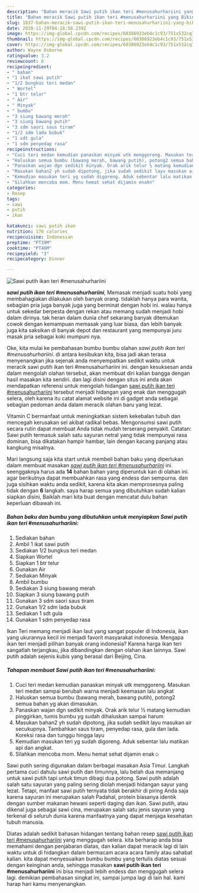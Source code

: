 ```yaml
---
description: "Bahan meracik Sawi putih ikan teri #menusahurhariini yang Bikin Ngiler"
title: "Bahan meracik Sawi putih ikan teri #menusahurhariini yang Bikin Ngiler"
slug: 1837-bahan-meracik-sawi-putih-ikan-teri-menusahurhariini-yang-bikin-ngiler
date: 2020-11-29T04:18:58.239Z
image: https://img-global.cpcdn.com/recipes/60386923eb4c1c93/751x532cq70/sawi-putih-ikan-teri-menusahurhariini-foto-resep-utama.jpg
thumbnail: https://img-global.cpcdn.com/recipes/60386923eb4c1c93/751x532cq70/sawi-putih-ikan-teri-menusahurhariini-foto-resep-utama.jpg
cover: https://img-global.cpcdn.com/recipes/60386923eb4c1c93/751x532cq70/sawi-putih-ikan-teri-menusahurhariini-foto-resep-utama.jpg
author: Wayne Osborne
ratingvalue: 3.2
reviewcount: 6
recipeingredient:
- " bahan"
- "1 ikat sawi putih"
- "1/2 bungkus teri medan"
- " Wortel"
- "1 btr telur"
- " Air"
- " Minyak"
- " bumbu"
- "3 siung bawang merah"
- "3 siung bawang putih"
- "3 sdm saori saus tiram"
- "1/2 sdm lada bubuk"
- "1 sdt gula"
- "1 sdm penyedap rasa"
recipeinstructions:
- "Cuci teri medan kemudian panaskan minyak utk menggoreng. Masukan teri medan sampai berubah warna menjadi keemasan lalu angkat"
- "Haluskan semua bumbu (bawang merah, bawang putih), potong2 semua bahan yg akan dimasukan."
- "Panaskan wajan dgn sedikit minyak. Orak arik telur ½ matang kemudian pinggirkan, tumis bumbu yg sudah dihaluskan sampai harum"
- "Masukan bahan2 yh sudah dipotong, jika sudah sedikit layu masukan air secukupnya. Tambahkan saus tiram, penyedap rasa, gula dan lada. Koreksi rasa dan tunggu hingga layu"
- "Kemudian masukan teri yg sudah digoreng. Aduk sebentar lalu matikan api dan angkat."
- "Silahkan mencoba mom. Menu hemat sehat dijamin enak☺️"
categories:
- Resep
tags:
- sawi
- putih
- ikan

katakunci: sawi putih ikan 
nutrition: 176 calories
recipecuisine: Indonesian
preptime: "PT39M"
cooktime: "PT46M"
recipeyield: "3"
recipecategory: Dinner

---
```



![Sawi putih ikan teri #menusahurhariini](https://img-global.cpcdn.com/recipes/60386923eb4c1c93/751x532cq70/sawi-putih-ikan-teri-menusahurhariini-foto-resep-utama.jpg)

<b><i>sawi putih ikan teri #menusahurhariini</i></b>, Memasak menjadi suatu hobi yang membahagiakan dilakukan oleh banyak orang. tidaklah hanya para wanita, sebagian pria juga banyak juga yang berminat dengan hobi ini. walau hanya untuk sekedar berpesta dengan rekan atau memang sudah menjadi hobi dalam dirinya. tak heran dalam dunia chef sekarang banyak ditemukan cowok dengan kemampuan memasak yang luar biasa, dan lebih banyak juga kita saksikan di banyak depot dan restaurant yang mempunyai juru masak pria sebagai koki mumpuni nya.

Oke, kita mulai ke pembahasan bumbu bumbu olahan <i>sawi putih ikan teri #menusahurhariini</i>. di antara kesibukan kita, bisa jadi akan terasa menyenangkan jika sejenak anda menyempatkan sedikit waktu untuk meracik sawi putih ikan teri #menusahurhariini ini. dengan kesuksesan anda dalam mengolah olahan tersebut, akan membuat diri kalian bangga dengan hasil masakan kita sendiri. dan lagi disini dengan situs ini anda akan mendapatkan referensi untuk mengolah hidangan <u>sawi putih ikan teri #menusahurhariini</u> tersebut menjadi hidangan yang enak dan menggugah selera, oleh karena itu catat alamat website ini di gadget anda sebagai sebagian pedoman anda dalam meracik olahan baru yang lezat.

Vitamin C bermanfaat untuk meningkatkan sistem kekebalan tubuh dan mencegah kerusakan sel akibat radikal bebas. Mengonsumsi sawi putih secara rutin dapat membuat Anda tidak mudah terserang penyakit. Catatan: Sawi putih termasuk salah satu sayuran netral yang tidak mempunyai rasa dominan, bisa dikatakan hampir hambar, lain dengan kacang panjang atau kangkung misalnya.


Mari langsung saja kita start untuk membeli bahan baku yang diperlukan dalam membuat masakan <u><i>sawi putih ikan teri #menusahurhariini</i></u> ini. seenggaknya harus ada <b>14</b> bahan bahan yang diperuntuk kan di olahan ini. agar berikutnya dapat membuahkan rasa yang endess dan sempurna. dan juga sisihkan waktu anda sedikit, karena kita akan memprosesnya paling tidak dengan <b>6</b> langkah. saya harap semua yang dibutuhkan sudah kalian siapkan disini, Baiklah mari kita buat dengan mencatat dulu bahan keperluan dibawah ini.

<!--inarticleads1-->

##### Bahan baku dan bumbu yang dibutuhkan untuk menyiapkan Sawi putih ikan teri #menusahurhariini:

1. Sediakan  bahan
1. Ambil 1 ikat sawi putih
1. Sediakan 1/2 bungkus teri medan
1. Siapkan  Wortel
1. Siapkan 1 btr telur
1. Gunakan  Air
1. Sediakan  Minyak
1. Ambil  bumbu
1. Sediakan 3 siung bawang merah
1. Siapkan 3 siung bawang putih
1. Gunakan 3 sdm saori saus tiram
1. Gunakan 1/2 sdm lada bubuk
1. Sediakan 1 sdt gula
1. Gunakan 1 sdm penyedap rasa


Ikan Teri memang menjadi ikan laut yang sangat populer di Indonesia, ikan yang ukurannya kecil ini menjadi favorit masyarakat indonesia. Mengapa ikan teri menjadi pilihan banyak orang indonesia? Karena harga ikan teri sangatlah terjangkau, jika dibandingkan dengan olahan ikan lainnya. Sawi putih adalah sejenis kubis yang berasal dari Beijing, Cina. 

<!--inarticleads2-->

##### Tahapan membuat Sawi putih ikan teri #menusahurhariini:

1. Cuci teri medan kemudian panaskan minyak utk menggoreng. Masukan teri medan sampai berubah warna menjadi keemasan lalu angkat
1. Haluskan semua bumbu (bawang merah, bawang putih), potong2 semua bahan yg akan dimasukan.
1. Panaskan wajan dgn sedikit minyak. Orak arik telur ½ matang kemudian pinggirkan, tumis bumbu yg sudah dihaluskan sampai harum
1. Masukan bahan2 yh sudah dipotong, jika sudah sedikit layu masukan air secukupnya. Tambahkan saus tiram, penyedap rasa, gula dan lada. Koreksi rasa dan tunggu hingga layu
1. Kemudian masukan teri yg sudah digoreng. Aduk sebentar lalu matikan api dan angkat.
1. Silahkan mencoba mom. Menu hemat sehat dijamin enak☺️


Sawi putih sering digunakan dalam berbagai masakan Asia Timur. Langkah pertama cuci dahulu sawi putih dan timunnya, lalu belah dua memanjang untuk sawi putih tapi untuk timun dibagi dua potong. Sawi putih adalah salah satu sayuran yang paling sering diolah menjadi hidangan sayur yang lezat. Tetapi, manfaat sawi putih ternyata tidak berakhir di piring Anda saja karena sayuran ini merupakan salah Padahal, protein biasanya identik dengan sumber makanan hewani seperti daging dan ikan. Sawi putih, atau dikenal juga sebagai sawi cina, merupakan salah satu jenis sayuran yang terkenal di seluruh dunia karena manfaatnya yang dapat menjaga kesehatan tubuh manusia. 

Diatas adalah sedikit bahasan hidangan tentang bahan resep <u>sawi putih ikan teri #menusahurhariini</u> yang menggugah selera. kita berharap anda bisa memahami dengan penjabaran diatas, dan kalian dapat meracik lagi di lain waktu untuk di hidangkan dalam bermacam acara acara family atau sahabat kalian. kita dapat menyesuaikan bumbu bumbu yang tertulis diatas sesuai dengan keinginan anda, sehingga masakan <b>sawi putih ikan teri #menusahurhariini</b> ini bisa menjadi lebih endess dan menggugah selera lagi. demikian pembahasan singkat ini, sampai jumpa lagi di lain hal. kami harap hari kamu menyenangkan.
